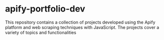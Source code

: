 # apify-portfolio-dev
This repository contains a collection of projects developed using the Apify platform and web scraping techniques with JavaScript. The projects cover a variety of topics and functionalities
